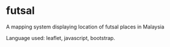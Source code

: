 # futsal
A mapping system displaying location of futsal places in Malaysia

Language used: leaflet, javascript, bootstrap.
